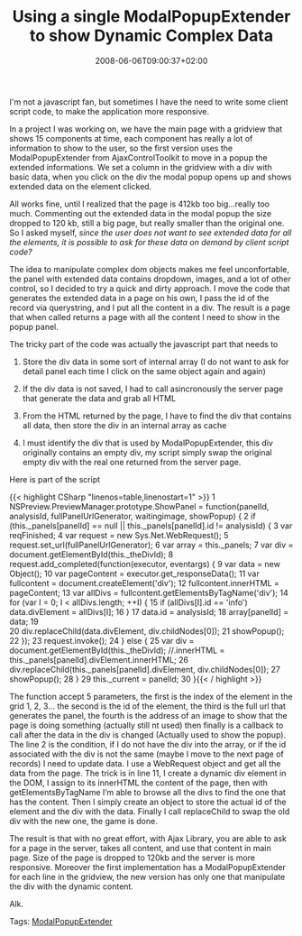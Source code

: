 ﻿---
title: "Using a single ModalPopupExtender to show Dynamic Complex Data"
description: ""
date: 2008-06-06T09:00:37+02:00
draft: false
tags: [Uncategorized]
categories: [General]
---
I'm not a javascript fan, but sometimes I have the need to write some client script code, to make the application more responsive.

In a project I was working on, we have the main page with a gridview that shows 15 components at time, each component has really a lot of information to show to the user, so the first version uses the ModalPopupExtender from AjaxControlToolkit to move in a popup the extended informations. We set a column in the gridview with a div with basic data, when you click on the div the modal popup opens up and shows extended data on the element clicked.

All works fine, until I realized that the page is 412kb too big...really too much. Commenting out the extended data in the modal popup the size dropped to 120 kb, still a big page, but really smaller than the original one. So I asked myself, *since the user does not want to see extended data for all the elements, it is possible to ask for these data on demand by client script code?*

The idea to manipulate complex dom objects makes me feel unconfortable, the panel with extended data contains dropdown, images, and a lot of other control, so I decided to try a quick and dirty approach. I move the code that generates the extended data in a page on his own, I pass the id of the record via querystring, and I put all the content in a div. The result is a page that when called returns a page with all the content I need to show in the popup panel.

The tricky part of the code was actually the javascript part that needs to

1) Store the div data in some sort of internal array (I do not want to ask for detail panel each time I click on the same object again and again)

2) If the div data is not saved, I had to call asincronously the server page that generate the data and grab all HTML

3) From the HTML returned by the page, I have to find the div that contains all data, then store the div in an internal array as cache

4) I must identify the div that is used by ModalPopupExtender, this div originally contains an empty div, my script simply swap the original empty div with the real one returned from the server page.

Here is part of the script

{{< highlight CSharp "linenos=table,linenostart=1" >}}
 1 NSPreview.PreviewManager.prototype.ShowPanel = function(panelId, analysisId, fullPanelUrlGenerator, waitingimage, showPopup) {
 2    if (this._panels[panelId] == null || this._panels[panelId].id != analysisId) {
 3         var reqFinished;
 4         var request = new Sys.Net.WebRequest();
 5         request.set_url(fullPanelUrlGenerator);
 6         var array = this._panels;
 7         var div = document.getElementById(this._theDivId);
 8         request.add_completed(function(executor, eventargs) {
 9             var data  = new Object();
10             var pageContent = executor.get_responseData();
11             var fullcontent = document.createElement('div');
12             fullcontent.innerHTML = pageContent;
13             var allDivs = fullcontent.getElementsByTagName('div');
14             for (var I = 0; I < allDivs.length; ++I) {
15                 if (allDivs[I].id == 'info') data.divElement = allDivs[I]; 
16             }
17             data.id = analysisId;
18             array[panelId] = data;
19             
20             div.replaceChild(data.divElement, div.childNodes[0]);
21             showPopup();
22         });
23         request.invoke();
24    } else {
25         var div = document.getElementById(this._theDivId); //.innerHTML = this._panels[panelId].divElement.innerHTML;
26         div.replaceChild(this._panels[panelId].divElement, div.childNodes[0]);
27         showPopup();
28    }
29    this._current = panelId;
30 }{{< / highlight >}}

<!-- Code inserted with Steve Dunn's Windows Live Writer Code Formatter Plugin.  http://dunnhq.com -->

The function accept 5 parameters, the first is the index of the element in the grid 1, 2, 3… the second is the id of the element, the third is the full url that generates the panel, the fourth is the address of an image to show that the page is doing something (actually still nt used) then finally is a callback to call after the data in the div is changed (Actually used to show the popup). The line 2 is the condition, if I do not have the div into the array, or if the id associated with the div is not the same (maybe I move to the next page of records) I need to update data. I use a WebRequest object and get all the data from the page. The trick is in line 11, I create a dynamic div element in the DOM, I assign to its innerHTML the content of the page, then with getElementsByTagName I’m able to browse all the divs to find the one that has the content. Then I simply create an object to store the actual id of the element and the div with the data. Finally I call replaceChild to swap the old div with the new one, the game is done.

The result is that with no great effort, with Ajax Library, you are able to ask for a page in the server, takes all content, and use that content in main page. Size of the page is dropped to 120kb and the server is more responsive. Moreover the first implementation has a ModalPopupExtender for each line in the gridview, the new version has only one that manipulate the div with the dynamic content.

Alk.

Tags: [ModalPopupExtender](http://technorati.com/tag/ModalPopupExtender)

<!--dotnetkickit-->
